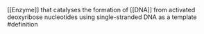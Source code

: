 [[Enzyme]] that catalyses the formation of [[DNA]] from activated deoxyribose nucleotides using single-stranded DNA as a template
#definition